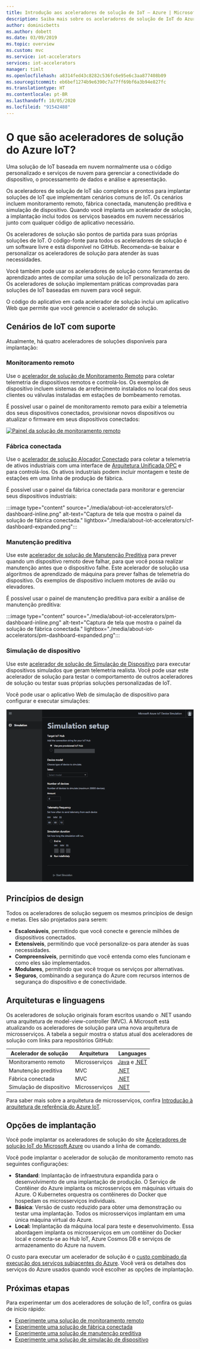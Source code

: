 ```yaml
---
title: Introdução aos aceleradores de solução de IoT – Azure | Microsoft Docs
description: Saiba mais sobre os aceleradores de solução de IoT do Azure. Os aceleradores de solução de IoT são soluções de IoT completas, de ponta a ponta e prontas para implantação.
author: dominicbetts
ms.author: dobett
ms.date: 03/09/2019
ms.topic: overview
ms.custom: mvc
ms.service: iot-accelerators
services: iot-accelerators
manager: timlt
ms.openlocfilehash: a8314fed43c8282c536fc6e95e6c3aa877408b09
ms.sourcegitcommit: eb6bef1274b9e6390c7a77ff69bf6a3b94e827fc
ms.translationtype: HT
ms.contentlocale: pt-BR
ms.lasthandoff: 10/05/2020
ms.locfileid: "91542488"
---
```

# <a name="what-are-azure-iot-solution-accelerators"></a>O que são aceleradores de solução do Azure IoT?

Uma solução de IoT baseada em nuvem normalmente usa o código personalizado e serviços de nuvem para gerenciar a conectividade do dispositivo, o processamento de dados e análise e apresentação.

Os aceleradores de solução de IoT são completos e prontos para implantar soluções de IoT que implementam cenários comuns de IoT. Os cenários incluem monitoramento remoto, fábrica conectada, manutenção preditiva e simulação de dispositivo. Quando você implanta um acelerador de solução, a implantação inclui todos os serviços baseados em nuvem necessários junto com qualquer código de aplicativo necessário.

Os aceleradores de solução são pontos de partida para suas próprias soluções de IoT. O código-fonte para todos os aceleradores de solução é um software livre e está disponível no GitHub. Recomenda-se baixar e personalizar os aceleradores de solução para atender às suas necessidades.

Você também pode usar os aceleradores de solução como ferramentas de aprendizado antes de compilar uma solução de IoT personalizada do zero. Os aceleradores de solução implementam práticas comprovadas para soluções de IoT baseadas em nuvem para você seguir.

O código do aplicativo em cada acelerador de solução inclui um aplicativo Web que permite que você gerencie o acelerador de solução.

## <a name="supported-iot-scenarios"></a>Cenários de IoT com suporte

Atualmente, há quatro aceleradores de soluções disponíveis para implantação:

### <a name="remote-monitoring"></a>Monitoramento remoto

Use o [acelerador de solução de Monitoramento Remoto](iot-accelerators-remote-monitoring-sample-walkthrough.md) para coletar telemetria de dispositivos remotos e controlá-los. Os exemplos de dispositivo incluem sistemas de arrefecimento instalados no local dos seus clientes ou válvulas instaladas em estações de bombeamento remotas.

É possível usar o painel de monitoramento remoto para exibir a telemetria dos seus dispositivos conectados, provisionar novos dispositivos ou atualizar o firmware em seus dispositivos conectados:

[![Painel da solução de monitoramento remoto](./media/about-iot-accelerators/rm-dashboard-inline.png)](./media/about-iot-accelerators/rm-dashboard-expanded.png#lightbox)

### <a name="connected-factory"></a>Fábrica conectada

Use o [acelerador de solução Alocador Conectado](iot-accelerators-connected-factory-features.md) para coletar a telemetria de ativos industriais com uma interface de [Arquitetura Unificada OPC](https://opcfoundation.org/about/opc-technologies/opc-ua/) e para controlá-los. Os ativos industriais podem incluir montagem e teste de estações em uma linha de produção de fábrica.

É possível usar o painel da fábrica conectada para monitorar e gerenciar seus dispositivos industriais:

:::image type="content" source="./media/about-iot-accelerators/cf-dashboard-inline.png" alt-text="Captura de tela que mostra o painel da solução de fábrica conectada." lightbox="./media/about-iot-accelerators/cf-dashboard-expanded.png":::

### <a name="predictive-maintenance"></a>Manutenção preditiva

Use este [acelerador de solução de Manutenção Preditiva](iot-accelerators-predictive-walkthrough.md) para prever quando um dispositivo remoto deve falhar, para que você possa realizar manutenção antes que o dispositivo falhe. Este acelerador de solução usa algoritmos de aprendizado de máquina para prever falhas de telemetria do dispositivo. Os exemplos de dispositivo incluem motores de avião ou elevadores.

É possível usar o painel de manutenção preditiva para exibir a análise de manutenção preditiva:

:::image type="content" source="./media/about-iot-accelerators/pm-dashboard-inline.png" alt-text="Captura de tela que mostra o painel da solução de fábrica conectada." lightbox="./media/about-iot-accelerators/pm-dashboard-expanded.png":::

### <a name="device-simulation"></a>Simulação de dispositivo

Use este [acelerador de solução de Simulação de Dispositivo](iot-accelerators-device-simulation-overview.md) para executar dispositivos simulados que geram telemetria realista. Você pode usar este acelerador de solução para testar o comportamento de outros aceleradores de solução ou testar suas próprias soluções personalizadas de IoT.

Você pode usar o aplicativo Web de simulação de dispositivo para configurar e executar simulações:

[![Painel da solução de fábrica conectada](./media/about-iot-accelerators/ds-dashboard-inline.png)](./media/about-iot-accelerators/ds-dashboard-expanded.png#lightbox)

## <a name="design-principles"></a>Princípios de design

Todos os aceleradores de solução seguem os mesmos princípios de design e metas. Eles são projetados para serem:

* **Escalonáveis**, permitindo que você conecte e gerencie milhões de dispositivos conectados.
* **Extensíveis**, permitindo que você personalize-os para atender às suas necessidades.
* **Compreensíveis**, permitindo que você entenda como eles funcionam e como eles são implementados.
* **Modulares**, permitindo que você troque os serviços por alternativas.
* **Seguros**, combinando a segurança do Azure com recursos internos de segurança do dispositivo e de conectividade.

## <a name="architectures-and-languages"></a>Arquiteturas e linguagens

Os aceleradores de solução originais foram escritos usando o .NET usando uma arquitetura de model-view-controller (MVC). A Microsoft está atualizando os aceleradores de solução para uma nova arquitetura de microsserviços. A tabela a seguir mostra o status atual dos aceleradores de solução com links para repositórios GitHub:

| Acelerador de solução   | Arquitetura  | Languages     |
| ---------------------- | ------------- | ------------- |
| Monitoramento remoto      | Microsserviços | [Java](https://github.com/Azure/azure-iot-pcs-remote-monitoring-java) e [.NET](https://github.com/Azure/azure-iot-pcs-remote-monitoring-dotnet) |
| Manutenção preditiva | MVC           | [.NET](https://github.com/Azure/azure-iot-predictive-maintenance)          |
| Fábrica conectada      | MVC           | [.NET](https://github.com/Azure/azure-iot-connected-factory)          |
| Simulação de dispositivo      | Microsserviços | [.NET](https://github.com/Azure/device-simulation-dotnet)          |

Para saber mais sobre a arquitetura de microsserviços, confira [Introdução à arquitetura de referência do Azure IoT](https://docs.microsoft.com/azure/architecture/reference-architectures/iot/).

## <a name="deployment-options"></a>Opções de implantação

Você pode implantar os aceleradores de solução do site [Aceleradores de solução IoT do Microsoft Azure](https://www.azureiotsolutions.com/Accelerators#) ou usando a linha de comando.

Você pode implantar o acelerador de solução de monitoramento remoto nas seguintes configurações:

* **Standard**: Implantação de infraestrutura expandida para o desenvolvimento de uma implantação de produção. O Serviço de Contêiner do Azure implanta os microsserviços em máquinas virtuais do Azure. O Kubernetes orquestra os contêineres do Docker que hospedam os microsserviços individuais.
* **Básica**: Versão de custo reduzido para obter uma demonstração ou testar uma implantação. Todos os microsserviços implantam em uma única máquina virtual do Azure.
* **Local:** Implantação da máquina local para teste e desenvolvimento. Essa abordagem implanta os microsserviços em um contêiner do Docker local e conecta-se ao Hub IoT, Azure Cosmos DB e serviços de armazenamento do Azure na nuvem.

O custo para executar um acelerador de solução é o [custo combinado da execução dos serviços subjacentes do Azure](https://azure.microsoft.com/pricing). Você verá os detalhes dos serviços do Azure usados quando você escolher as opções de implantação.

## <a name="next-steps"></a>Próximas etapas

Para experimentar um dos aceleradores de solução de IoT, confira os guias de início rápido:

* [Experimente uma solução de monitoramento remoto](quickstart-remote-monitoring-deploy.md)
* [Experimente uma solução de fábrica conectada](quickstart-connected-factory-deploy.md)
* [Experimente uma solução de manutenção preditiva](quickstart-predictive-maintenance-deploy.md)
* [Experimente uma solução de simulação de dispositivo](quickstart-device-simulation-deploy.md)

